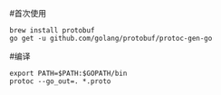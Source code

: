 #首次使用
```
brew install protobuf
go get -u github.com/golang/protobuf/protoc-gen-go
```
#编译
```
export PATH=$PATH:$GOPATH/bin
protoc --go_out=. *.proto
```

